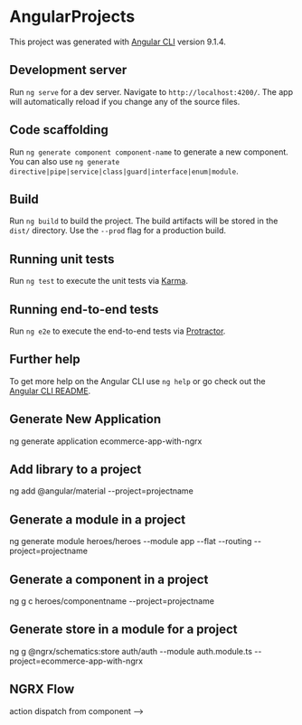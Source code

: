 # AngularProjects

This project was generated with [Angular CLI](https://github.com/angular/angular-cli) version 9.1.4.

## Development server

Run `ng serve` for a dev server. Navigate to `http://localhost:4200/`. The app will automatically reload if you change any of the source files.

## Code scaffolding

Run `ng generate component component-name` to generate a new component. You can also use `ng generate directive|pipe|service|class|guard|interface|enum|module`.

## Build

Run `ng build` to build the project. The build artifacts will be stored in the `dist/` directory. Use the `--prod` flag for a production build.

## Running unit tests

Run `ng test` to execute the unit tests via [Karma](https://karma-runner.github.io).

## Running end-to-end tests

Run `ng e2e` to execute the end-to-end tests via [Protractor](http://www.protractortest.org/).

## Further help

To get more help on the Angular CLI use `ng help` or go check out the [Angular CLI README](https://github.com/angular/angular-cli/blob/master/README.md).

## Generate New Application

ng generate application ecommerce-app-with-ngrx

## Add library to a project

ng add @angular/material --project=projectname

## Generate a module in a project

ng generate module heroes/heroes --module app --flat --routing --project=projectname

## Generate a component in a project

ng g c heroes/componentname --project=projectname

## Generate store in a module for a project

ng g @ngrx/schematics:store auth/auth --module auth.module.ts --project=ecommerce-app-with-ngrx

## NGRX Flow

action dispatch from component -->
